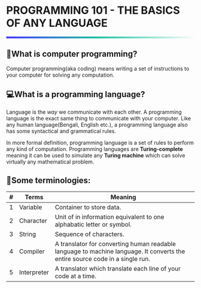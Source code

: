 # PROGRAMMING 101 - THE BASICS OF ANY LANGUAGE
<hr style="height: 5px; border: none; background: rgb(71,55,255); background: linear-gradient(90deg, rgba(71,55,255,1) 0%, rgba(29,195,162,1) 48%, rgba(251,251,251,1) 100%);">


## 🤔What is computer programming?

Computer programming(aka coding) means writing a set of instructions to your computer for solving any computation.

## 💻What is a programming language?

Language is the  _way_  we communicate with each other. A programming language is the exact same thing to communicate with your computer. Like any human language(Bengali, English etc.), a programming language also has some syntactical and grammatical rules.

In more formal definition, programming language is a set of rules to perform any kind of computation. Programming languages are  **Turing-complete**  meaning it can be used to simulate any  **Turing machine**  which can solve virtually any mathematical problem.

## 📢Some terminologies:

|#|Terms|Meaning|
|--|--|--|
|1|Variable|Container to store data.|
|2|Character|Unit of in information equivalent to one alphabatic letter or symbol.|
|3|String|Sequence of characters.|
|4|Compiler|A translator for converting human readable language to machine language. It converts the entire source code in a single run.|
|5|Interpreter|A translator which translate each line of your code at a time.|

